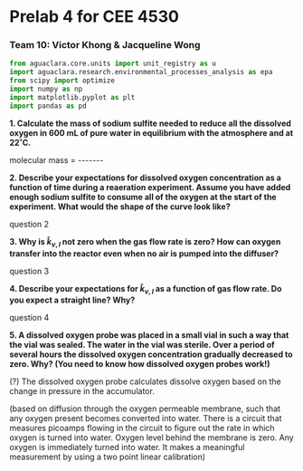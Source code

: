 # Prelab 4 for CEE 4530

### Team 10: Victor Khong & Jacqueline Wong ###

```python
from aguaclara.core.units import unit_registry as u
import aguaclara.research.environmental_processes_analysis as epa
from scipy import optimize
import numpy as np
import matplotlib.pyplot as plt
import pandas as pd
```

<b>1. Calculate the mass of sodium sulfite needed to reduce all the dissolved oxygen in 600 mL of pure water in equilibrium with the atmosphere and at 22˚C.</b>

molecular mass = -------

<b> 2. Describe your expectations for dissolved oxygen concentration as a function of time during a reaeration experiment. Assume you have added enough sodium sulfite to consume all of the oxygen at the start of the experiment. What would the shape of the curve look like?</b>

question 2

<b> 3. Why is $\hat{k}_{v,l}$ not zero when the gas flow rate is zero? How can oxygen transfer into the reactor even when no air is pumped into the diffuser? </b>

question 3

<b>4. Describe your expectations for $\hat{k}_{v,l}$ as a function of gas flow rate. Do you expect a straight line? Why?</b>

question 4

<b> 5. A dissolved oxygen probe was placed in a small vial in such a way that the vial was sealed. The water in the vial was sterile. Over a period of several hours the dissolved oxygen concentration gradually decreased to zero. Why? (You need to know how dissolved oxygen probes work!)</b>

(?) The dissolved oxygen probe calculates dissolve oxygen based on the change in pressure in the accumulator.

(based on diffusion through the oxygen permeable membrane, such that any oxygen present becomes converted into water. There is a circuit that measures picoamps flowing in the circuit to figure out the rate in which oxygen is turned into water. Oxygen level behind the membrane is zero. Any oxygen is immediately turned into water. It makes a meaningful measurement by using a two point linear calibration)
